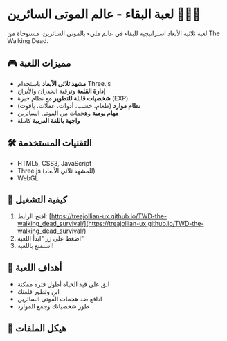 # لعبة البقاء - عالم الموتى السائرين 🧟‍♂️🏰

لعبة ثلاثية الأبعاد استراتيجية للبقاء في عالم مليء بالموتى السائرين، مستوحاة من The Walking Dead.

## 🎮 مميزات اللعبة

- **مشهد ثلاثي الأبعاد** باستخدام Three.js
- **إدارة القلعة** وترقية الجدران والأبراج
- **شخصيات قابلة للتطوير** مع نظام خبرة (EXP)
- **نظام موارد** (طعام، خشب، أدوات، عملات، ياقوت)
- **مهام يومية** وهجمات من الموتى السائرين
- **واجهة باللغة العربية** كاملة

## 🛠️ التقنيات المستخدمة

- HTML5, CSS3, JavaScript
- Three.js (للمشهد ثلاثي الأبعاد)
- WebGL

## 🚀 كيفية التشغيل

1. افتح الرابط: [https://treajollian-ux.github.io/TWD-the-walking_dead_survival/](https://treajollian-ux.github.io/TWD-the-walking_dead_survival/)
2. اضغط على زر "ابدأ اللعبة"
3. استمتع باللعبة!

## 🎯 أهداف اللعبة

- ابق على قيد الحياة أطول فترة ممكنة
- ابنِ وتطور قلعتك
- ادافع ضد هجمات الموتى السائرين
- طور شخصياتك وجمع الموارد

## 📁 هيكل الملفات
